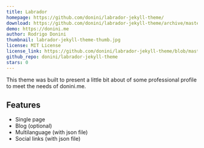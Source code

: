 ```yaml
---
title: Labrador
homepage: https://github.com/donini/labrador-jekyll-theme/
download: https://github.com/donini/labrador-jekyll-theme/archive/master.zip
demo: https://donini.me
author: Rodrigo Donini
thumbnail: labrador-jekyll-theme-thumb.jpg
license: MIT License
license_link: https://github.com/donini/labrador-jekyll-theme/blob/master/LICENSE.md
github_repo: donini/labrador-jekyll-theme
stars: 0
---
```


This theme was built to present a little bit about of some professional profile to meet the needs of donini.me.

## Features
- Single page
- Blog (optional)
- Multilanguage (with json file)
- Social links (with json file)
